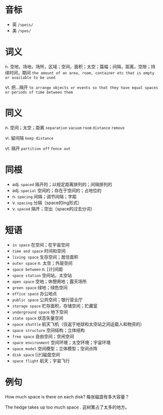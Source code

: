 # 音标

- 英 `/speis/`
- 美 `/spes/`

# 词义

n. 空地，场地，场所，区域；空间，面积；太空；篇幅；间隔，距离，空隙；持续时间，期间
`the amount of an area, room, container etc that is empty or available to be used`

vt. 把…隔开
`to arrange objects or events so that they have equal spaces or periods of time between them`

# 同义

n. 空间；太空；距离
`separation` `vacuum` `room` `distance` `remove`

vi. 留间隔
`keep distance`

vt. 隔开
`partition off` `fence out`

# 同根

- adj. `spaced` 隔开的；以规定距离排列的；间隔排列的
- adj. `spacial` 空间的；存在于空间的；占地位的
- n. `spacing` 间隔；调节间隔；字距
- v. `spacing` 分隔（space的ing形式）
- v. `spaced` 隔开；空出（space的过去分词）

# 短语

- `in space` 在空间；在宇宙空间
- `time and space` 时间和空间
- `living space` 生存空间；居住面积
- `outer space` n. 太空；外层空间
- `space between` n. [计]间距
- `space station` 空间站，太空站
- `open space` 空地；休憩用地；露天场所
- `green space` 绿地；绿色空间
- `office space` 办公地点
- `public space` 公共空间；银行营业厅
- `storage space` 贮存面积，存储空间；贮藏室
- `underground space` 地下空间
- `state space` 状态矢量空间
- `space shuttle` 航天飞机（往返于地球和太空站之间运载人和物资的）
- `space structure` 空间结构；立体结构
- `free space` 自由空间；空闲空间
- `space environment` 空间环境；太空环境；宇宙环境
- `space model` 空间模型；立体模型；空间点阵
- `disk space` [计]磁盘空间
- `space flight` 航天；宇宙飞行

# 例句

How much space is there on each disk?
每张磁盘有多大容量？

The hedge takes up too much space .
这树篱占了太多的地方。


